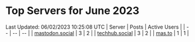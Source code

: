 # Top Servers for June 2023
Last Updated: 06/02/2023 10:25:08 UTC
| Server | Posts | Active Users |
| -- | -- | -- |
| [mastodon.social](https://mastodon.social/tags/PowerShell) | 3 | 2 |
| [techhub.social](https://techhub.social/tags/PowerShell) | 3 | 2 |
| [mas.to](https://mas.to/tags/PowerShell) | 1 | 1 |
